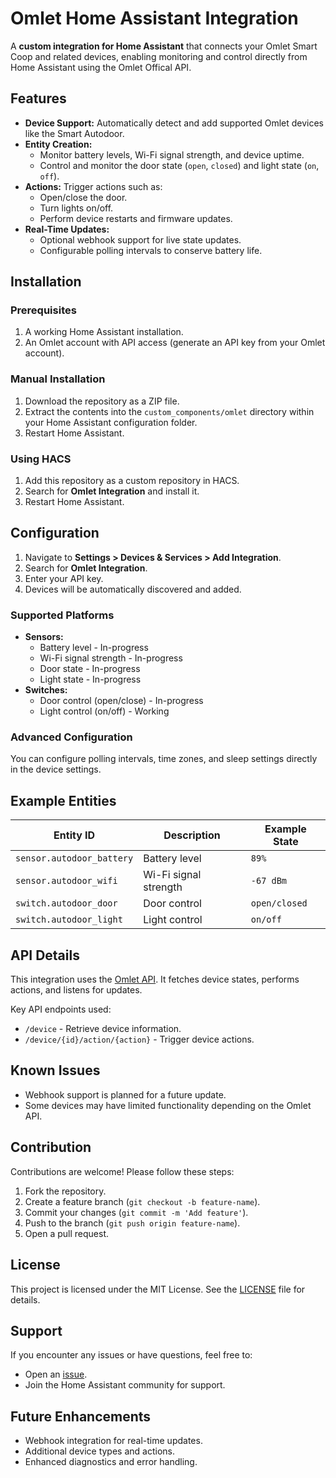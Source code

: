 
# Omlet Home Assistant Integration

A **custom integration for Home Assistant** that connects your Omlet Smart Coop and related devices, enabling monitoring and control directly from Home Assistant using the Omlet Offical API.

## Features

- **Device Support:** Automatically detect and add supported Omlet devices like the Smart Autodoor.
- **Entity Creation:**
  - Monitor battery levels, Wi-Fi signal strength, and device uptime.
  - Control and monitor the door state (`open`, `closed`) and light state (`on`, `off`).
- **Actions:** Trigger actions such as:
  - Open/close the door.
  - Turn lights on/off.
  - Perform device restarts and firmware updates.
- **Real-Time Updates:**
  - Optional webhook support for live state updates.
  - Configurable polling intervals to conserve battery life.

## Installation

### Prerequisites
1. A working Home Assistant installation.
2. An Omlet account with API access (generate an API key from your Omlet account).

### Manual Installation
1. Download the repository as a ZIP file.
2. Extract the contents into the `custom_components/omlet` directory within your Home Assistant configuration folder.
3. Restart Home Assistant.

### Using HACS
1. Add this repository as a custom repository in HACS.
2. Search for **Omlet Integration** and install it.
3. Restart Home Assistant.

## Configuration

1. Navigate to **Settings > Devices & Services > Add Integration**.
2. Search for **Omlet Integration**.
3. Enter your API key.
4. Devices will be automatically discovered and added.

### Supported Platforms
- **Sensors:**
  - Battery level - In-progress
  - Wi-Fi signal strength - In-progress
  - Door state - In-progress
  - Light state - In-progress
- **Switches:**
  - Door control (open/close) - In-progress
  - Light control (on/off) - Working

### Advanced Configuration
You can configure polling intervals, time zones, and sleep settings directly in the device settings.

## Example Entities

| Entity ID                     | Description            | Example State |
|-------------------------------|------------------------|---------------|
| `sensor.autodoor_battery`     | Battery level          | `89%`         |
| `sensor.autodoor_wifi`        | Wi-Fi signal strength  | `-67 dBm`     |
| `switch.autodoor_door`        | Door control           | `open/closed` |
| `switch.autodoor_light`       | Light control          | `on/off`      |

## API Details

This integration uses the [Omlet API](https://smart.omlet.com/developers/api#/). It fetches device states, performs actions, and listens for updates.

Key API endpoints used:
- `/device` - Retrieve device information.
- `/device/{id}/action/{action}` - Trigger device actions.

## Known Issues

- Webhook support is planned for a future update.
- Some devices may have limited functionality depending on the Omlet API.

## Contribution

Contributions are welcome! Please follow these steps:
1. Fork the repository.
2. Create a feature branch (`git checkout -b feature-name`).
3. Commit your changes (`git commit -m 'Add feature'`).
4. Push to the branch (`git push origin feature-name`).
5. Open a pull request.

## License

This project is licensed under the MIT License. See the [LICENSE](LICENSE) file for details.

## Support

If you encounter any issues or have questions, feel free to:
- Open an [issue](https://github.com/krozgrov/ha-omlet-integration/issues).
- Join the Home Assistant community for support.

## Future Enhancements

- Webhook integration for real-time updates.
- Additional device types and actions.
- Enhanced diagnostics and error handling.
